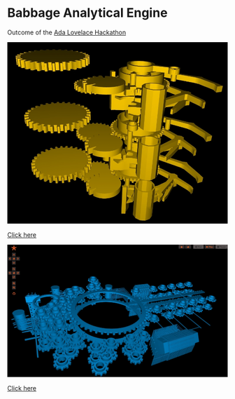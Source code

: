 # Babbage Analytical Engine

Outcome of the [Ada Lovelace Hackathon](https://blogs.bodleian.ox.ac.uk/adalovelace/ada-lovelace-hackathon/)

![](https://raw.githubusercontent.com/pgleeson/BabbageAnalyticalEngine/master/images/Selection_797.jpg)

[Click here](
https://live.geppetto.org/geppetto?load_project_from_url=https://raw.githubusercontent.com/pgleeson/BabbageAnalyticalEngine/master/Geppetto/99.json)

![](https://raw.githubusercontent.com/pgleeson/BabbageAnalyticalEngine/master/images/Selection_798.jpg)

[Click here](
https://live.geppetto.org/geppetto?load_project_from_url=https://raw.githubusercontent.com/pgleeson/BabbageAnalyticalEngine/master/Geppetto/98.json)



